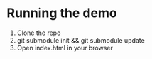 # Running the demo

1. Clone the repo
1. git submodule init && git submodule update
1. Open index.html in your browser